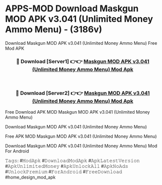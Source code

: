 # APPS-MOD Download Maskgun MOD APK v3.041 (Unlimited Money Ammo Menu) - (3186v)
Download Maskgun MOD APK v3.041 (Unlimited Money Ammo Menu) Free Mod APK

<div align="center">
<h3>🔴 Download [Server1] 👉👉 <a href="https://apk-comot.site?title=Maskgun_MOD_APK_v3.041_(Unlimited_Money_Ammo_Menu)">Maskgun MOD APK v3.041 (Unlimited Money Ammo Menu) Mod Apk</a></h3><br>

<h3>🔴 Download [Server2] 👉👉 <a href="https://apk-comot.site?title=Maskgun_MOD_APK_v3.041_(Unlimited_Money_Ammo_Menu)">Maskgun MOD APK v3.041 (Unlimited Money Ammo Menu) Mod Apk</a></h3>
</div>


Free Download APK MOD Maskgun MOD APK v3.041 (Unlimited Money Ammo Menu)

Download Maskgun MOD APK v3.041 (Unlimited Money Ammo Menu) 

Free APK MOD Maskgun MOD APK v3.041 (Unlimited Money Ammo Menu) 

Download Maskgun MOD APK v3.041 (Unlimited Money Ammo Menu) Mod For Android

𝚃𝚊𝚐𝚜: #𝙼𝚘𝚍𝙰𝚙𝚔 #𝙳𝚘𝚠𝚗𝚕𝚘𝚊𝚍𝙼𝚘𝚍𝙰𝚙𝚔 #𝙰𝚙𝚔𝙻𝚊𝚝𝚎𝚜𝚝𝚅𝚎𝚛𝚜𝚒𝚘𝚗 #𝙰𝚙𝚔𝚄𝚗𝚕𝚒𝚖𝚒𝚝𝚎𝚍𝙼𝚘𝚗𝚎𝚢 #𝙰𝚙𝚔𝚄𝚗𝚕𝚘𝚌𝚔𝙰𝚕𝚕 #𝙰𝚙𝚔𝙽𝚘𝙰𝚍𝚜 #𝚄𝚗𝚕𝚘𝚌𝚔𝙿𝚛𝚎𝚖𝚒𝚞𝚖 #𝙵𝚘𝚛𝙰𝚗𝚍𝚛𝚘𝚒𝚍 #𝙵𝚛𝚎𝚎𝙳𝚘𝚠𝚗𝚕𝚘𝚊𝚍 #home_design_mod_apk